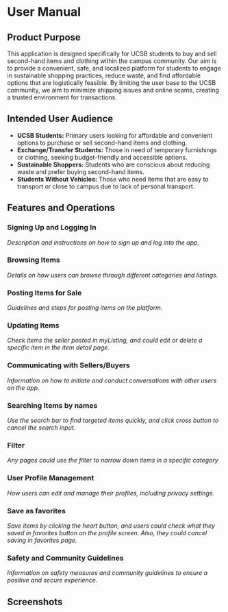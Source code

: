# User Manual
## Product Purpose

This application is designed specifically for UCSB students to buy and sell second-hand items and clothing within the campus community. Our aim is to provide a convenient, safe, and localized platform for students to engage in sustainable shopping practices, reduce waste, and find affordable options that are logistically feasible. By limiting the user base to the UCSB community, we aim to minimize shipping issues and online scams, creating a trusted environment for transactions.

## Intended User Audience

- **UCSB Students:** Primary users looking for affordable and convenient options to purchase or sell second-hand items and clothing.
- **Exchange/Transfer Students:** Those in need of temporary furnishings or clothing, seeking budget-friendly and accessible options.
- **Sustainable Shoppers:** Students who are conscious about reducing waste and prefer buying second-hand items.
- **Students Without Vehicles:** Those who need items that are easy to transport or close to campus due to lack of personal transport.

## Features and Operations

### Signing Up and Logging In
_Description and instructions on how to sign up and log into the app._

### Browsing Items
_Details on how users can browse through different categories and listings._

### Posting Items for Sale
_Guidelines and steps for posting items on the platform._

### Updating Items
_Check items the seller posted in myListing, and could edit or delete a specific item in the item detail page._

### Communicating with Sellers/Buyers
_Information on how to initiate and conduct conversations with other users on the app._

### Searching Items by names
_Use the search bar to find targeted items quickly, and click cross button to cancel the search input._

### Filter
_Any pages could use the filter to narrow down items in a specific category_

### User Profile Management
_How users can edit and manage their profiles, including privacy settings._

### Save as favorites
_Save items by clicking the heart button, and users could check what they saved in favorites button on the profile screen. Also, they could cancel saving in favorites page._

### Safety and Community Guidelines
_Information on safety measures and community guidelines to ensure a positive and secure experience._

## Screenshots
